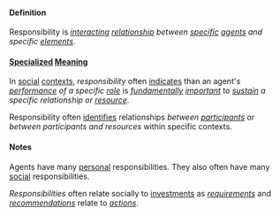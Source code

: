 #### Definition

Responsibility is *[interacting](https://github.com/gcassel/Modular-Organization-Terminology/blob/master/terms/interaction.md) [relationship](https://github.com/gcassel/Modular-Organization-Terminology/blob/master/terms/relate.md) between [specific](https://github.com/gcassel/Modular-Organization-Terminology/blob/master/terms/specific.md) [agents](https://github.com/gcassel/Modular-Organization-Terminology/blob/master/terms/agent.md) and specific [elements](https://github.com/gcassel/Modular-Organization-Terminology/blob/master/terms/element.md)*.  

#### [Specialized](https://github.com/gcassel/Modular-Organization-Terminology/blob/master/terms/specialize.md) [Meaning](https://github.com/gcassel/Modular-Organization-Terminology/blob/master/terms/mean.md)

In [social](https://github.com/gcassel/Modular-Organization-Terminology/blob/master/terms/social.md) [contexts](https://github.com/gcassel/Modular-Organization-Terminology/blob/master/terms/context.md), *responsibility* often [indicates](https://github.com/gcassel/Modular-Organization-Terminology/blob/master/terms/indicate.md) than an agent's *[performance](https://github.com/gcassel/Modular-Organization-Terminology/blob/master/terms/perform.md) of a specific [role](https://github.com/gcassel/Modular-Organization-Terminology/blob/master/terms/role.md)* is *[fundamentally](https://github.com/gcassel/Modular-Organization-Terminology/blob/master/terms/base.md) [important](https://github.com/gcassel/Modular-Organization-Terminology/blob/master/terms/importance.md)* to *[sustain](https://github.com/gcassel/Modular-Organization-Terminology/blob/master/terms/sustain.md) a specific relationship or [resource](https://github.com/gcassel/Modular-Organization-Terminology/blob/master/terms/resource.md)*.

Responsibility often [identifies](https://github.com/gcassel/Modular-Organization-Terminology/blob/master/terms/identify.md) relationships *between [participants](https://github.com/gcassel/Modular-Organization-Terminology/blob/master/terms/participate.md)* or *between participants and resources* within specific contexts.

#### Notes

Agents have many [personal](https://github.com/gcassel/Modular-Organization-Terminology/blob/master/terms/personal.md) responsibilities.  They also often have many [social](https://github.com/gcassel/Modular-Organization-Terminology/blob/master/terms/social.md) responsibilities.

*Responsibilities* often relate socially to [investments](https://github.com/gcassel/Modular-Organization-Terminology/blob/master/terms/invest.md) as *[requirements](https://github.com/gcassel/Modular-Organization-Terminology/blob/master/terms/require.md)* and *[recommendations](https://github.com/gcassel/Modular-Organization-Terminology/blob/master/terms/recommend.md)* relate to *[actions](https://github.com/gcassel/Modular-Organization-Terminology/blob/master/terms/act.md)*.
